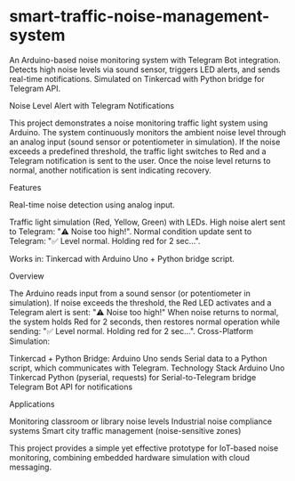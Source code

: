 # smart-traffic-noise-management-system
An Arduino-based noise monitoring system with Telegram Bot integration. Detects high noise levels via sound sensor, triggers LED alerts, and sends real-time notifications. Simulated on Tinkercad with Python bridge for Telegram API.

Noise Level Alert with Telegram Notifications

This project demonstrates a noise monitoring traffic light system using Arduino.
The system continuously monitors the ambient noise level through an analog input (sound sensor or potentiometer in simulation). If the noise exceeds a predefined threshold, the traffic light switches to Red and a Telegram notification is sent to the user. Once the noise level returns to normal, another notification is sent indicating recovery.

Features

Real-time noise detection using analog input.

Traffic light simulation (Red, Yellow, Green) with LEDs.
High noise alert sent to Telegram: "⚠️ Noise too high!".
Normal condition update sent to Telegram: "✅ Level normal. Holding red for 2 sec...".

Works in:
Tinkercad with Arduino Uno + Python bridge script.

Overview

The Arduino reads input from a sound sensor (or potentiometer in simulation).
If noise exceeds the threshold, the Red LED activates and a Telegram alert is sent:
"⚠️ Noise too high!"
When noise returns to normal, the system holds Red for 2 seconds, then restores normal operation while sending:
"✅ Level normal. Holding red for 2 sec...".
Cross-Platform Simulation:

Tinkercad + Python Bridge: Arduino Uno sends Serial data to a Python script, which communicates with Telegram.
Technology Stack
Arduino Uno 
Tinkercad 
Python (pyserial, requests) for Serial-to-Telegram bridge
Telegram Bot API for notifications

Applications

Monitoring classroom or library noise levels
Industrial noise compliance systems
Smart city traffic management (noise-sensitive zones)

This project provides a simple yet effective prototype for IoT-based noise monitoring, combining embedded hardware simulation with cloud messaging.
